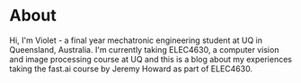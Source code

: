 # About
Hi, I'm Violet - a final year mechatronic engineering student at UQ in Queensland, Australia. I'm currently taking ELEC4630, a computer vision and image processing course at UQ and this is a blog about my experiences taking the fast.ai course by Jeremy Howard as part of ELEC4630. 


